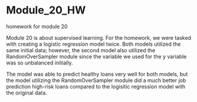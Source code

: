 # Module_20_HW
homework for module 20

Module 20 is about supervised learning. For the homework, we were tasked with creating a logistic regression model twice. Both models utilized the same initial data; however, the second model also utilized the RandomOverSampler module since the variable we used for the y variable was so unbalanced initially.

The model was able to predict healthy loans very well for both models, but the model utilizing the RandomOverSampler module did a much better job prediction high-risk loans compared to the logisitic regression model with the original data.
